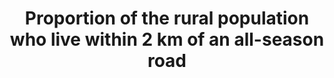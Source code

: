 ---
data_non_statistical: true
goal_meta_link: http://unstats.un.org/sdgs/files/metadata-compilation/Metadata-Goal-9.pdf
graph: null
graph_title: Proportion of the rural population who live within 2 km of an all-season
  road
graph_type: null
has_metadata: false
indicator: 9.1.1
indicator_name: Proportion of the rural population who live within 2 km of an all-season
  road
indicator_sort_order: 09-01-01
indicator_variable: null
layout: indicator
national_geographical_coverage: United States
permalink: /9-1-1/
published: true
reporting_status: notstarted
sdg_goal: 9
source_active_1: true
source_notes_1: null
source_title_1: null
target: Develop quality, reliable, sustainable and resilient infrastructure, including
  regional and transborder infrastructure, to support economic development and human
  well-being, with a focus on affordable and equitable access for all.
target_id: '9.1'
title: Proportion of the rural population who live within 2 km of an all-season road
un_custodial_agency: 'World Bank (Partnering Agencies: UNEP, UNECE)'
un_designated_tier: '3'
variable_description: null
variable_notes: null
---